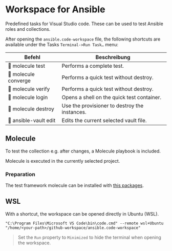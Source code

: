 # Workspace for Ansible

Predefined tasks for Visual Studio code. These can be used to test Ansible roles and collections.

After opening the `ansible.code-workspace` file, the following shortcuts are available under the Tasks `Terminal->Run Task…` menu:

| Befehl               | Beschreibung                                  |
| -------------------- | --------------------------------------------- |
| 🧬 molecule test      | Performs a complete test.                     |
| 🧬 molecule converge  | Performs a quick test without destroy.        |
| 🧬 molecule verify    | Performs a quick test without destroy.        |
| 🧬 molecule login     | Opens a shell on the quick test container.    |
| 🧬 molecule destroy   | Use the provisioner to destroy the instances. |
| 🔑 ansible-vault edit | Edits the current selected vault file.        |


## Molecule

To test the collection e.g. after changes, a Molecule playbook is included.

Molecule is executed in the currently selected project.

### Preparation

The test framework molecule can be installed with [this packages](https://github.com/bec-galaxy/setup-molecule/blob/main/requirements.txt).

## WSL

With a shortcut, the workspace can be opened directly in Ubuntu (WSL).

```shell
"C:\Program Files\Microsoft VS Code\bin\code.cmd" --remote wsl+Ubuntu "/home/<your-path>/github-workspace/ansible.code-workspace"
```

> Set the `Run` property to `Minimized` to hide the terminal when opening the workspace.